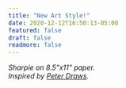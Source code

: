 ```yaml
---
title: "New Art Style!"
date: 2020-12-12T16:50:13-05:00
featured: false
draft: false
readmore: false
---
```


*Sharpie on 8.5"x11" paper.*  
*Inspired by [Peter Draws](https://www.peterdraws.com/).*

<!--more-->